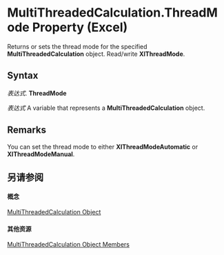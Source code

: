 
# MultiThreadedCalculation.ThreadMode Property (Excel)

Returns or sets the thread mode for the specified  **MultiThreadedCalculation** object. Read/write **XlThreadMode**.


## Syntax

 _表达式_. **ThreadMode**

 _表达式_ A variable that represents a **MultiThreadedCalculation** object.


## Remarks

You can set the thread mode to either  **XlThreadModeAutomatic** or **XlThreadModeManual**.


## 另请参阅


#### 概念


[MultiThreadedCalculation Object](3f7bee4c-0ddd-b47f-5bea-b8e7507fae5a.md)
#### 其他资源


[MultiThreadedCalculation Object Members](http://msdn.microsoft.com/library/e2e29b89-a387-ef79-3a25-37bc4943e1e1%28Office.15%29.aspx)